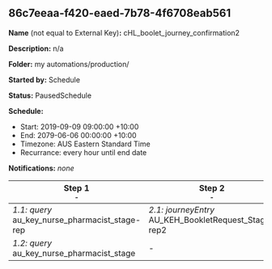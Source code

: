 ## 86c7eeaa-f420-eaed-7b78-4f6708eab561

**Name** (not equal to External Key)**:** cHL_boolet_journey_confirmation2

**Description:** n/a

**Folder:** my automations/production/

**Started by:** Schedule

**Status:** PausedSchedule

**Schedule:**

* Start: 2019-09-09 09:00:00 +10:00
* End: 2079-06-06 00:00:00 +10:00
* Timezone: AUS Eastern Standard Time
* Recurrance: every hour until end date

**Notifications:** _none_


| Step 1<br>_<small>-</small>_ | Step 2<br>_<small>-</small>_ |
| --- | --- |
| _1.1: query_<br>au_key_nurse_pharmacist_stage-rep | _2.1: journeyEntry_<br>AU_KEH_BookletRequest_Stage-rep2 |
| _1.2: query_<br>au_key_nurse_pharmacist_stage | - |
